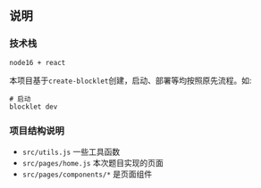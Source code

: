 ## 说明

### 技术栈

`node16 + react`

本项目基于`create-blocklet`创建，启动、部署等均按照原先流程。如:
```shell
# 启动
blocklet dev
```



### 项目结构说明

- `src/utils.js` 一些工具函数
- `src/pages/home.js` 本次题目实现的页面
- `src/pages/components/*` 是页面组件
